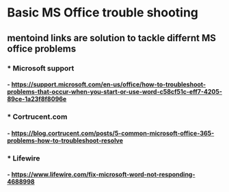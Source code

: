 # Basic MS Office trouble shooting


## mentoind links are solution to tackle differnt MS office problems 

 
### * Microsoft support
#### -  https://support.microsoft.com/en-us/office/how-to-troubleshoot-problems-that-occur-when-you-start-or-use-word-c58cf51c-eff7-4205-89ce-1a23f8f8096e


###  * Cortrucent.com
#### - https://blog.cortrucent.com/posts/5-common-microsoft-office-365-problems-how-to-troubleshoot-resolve
  

### * Lifewire
####  - https://www.lifewire.com/fix-microsoft-word-not-responding-4688998
